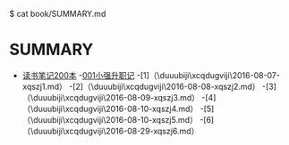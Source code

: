 $ cat book/SUMMARY.md 
# SUMMARY


- [读书笔记200本](\duuubiji)
    -[001小强升职记](\duuubiji\xcqdugviji)
        -[1]（\duuubiji\xcqdugviji\2016-08-07-xqszj1.md）
        -[2]（\duuubiji\xcqdugviji\2016-08-08-xqszj2.md）
        -[3]（\duuubiji\xcqdugviji\2016-08-09-xqszj3.md） 
        -[4]（\duuubiji\xcqdugviji\2016-08-10-xqszj4.md）
        -[5]（\duuubiji\xcqdugviji\2016-08-10-xqszj5.md）
        -[6]（\duuubiji\xcqdugviji\2016-08-29-xqszj6.md）




